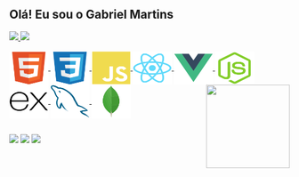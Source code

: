 
## Olá! Eu sou o Gabriel Martins
<div>
  <a href="https://github.com/GabrielMartinsz">
  <img height="130em" src="https://github-readme-stats.vercel.app/api?username=GabrielMartinsz&show_icons=true&theme=tokyonight&include_all_commits=true&count_private=true"/>
  <img height="130em" src="https://github-readme-stats.vercel.app/api/top-langs/?username=GabrielMartinsz&layout=compact&langs_count=7&theme=tokyonight"/>
</div>
<div style="display: inline_block"><br>
  <img align="center" alt="gm-HTML" height="60" width="70" src="https://raw.githubusercontent.com/devicons/devicon/master/icons/html5/html5-original.svg">
  <img align="center" alt="gm-CSS" height="60" width="70" src="https://raw.githubusercontent.com/devicons/devicon/master/icons/css3/css3-original.svg">
  <img align="center" alt="gm-Js" height="60" width="70" src="https://raw.githubusercontent.com/devicons/devicon/master/icons/javascript/javascript-plain.svg">
  <img align="center" alt="gm-React" height="60" width="70" src="https://raw.githubusercontent.com/devicons/devicon/master/icons/react/react-original.svg">
  <img align="center" alt="gm-React" height="60" width="70" src="https://raw.githubusercontent.com/devicons/devicon/master/icons/vuejs/vuejs-original.svg">
  <img align="center" alt="gm-React" height="60" width="70" src="https://raw.githubusercontent.com/devicons/devicon/master/icons/nodejs/nodejs-original.svg">
  <img align="center" alt="gm-React" height="60" width="70" src="https://raw.githubusercontent.com/devicons/devicon/master/icons/express/express-original.svg">
  <img align="center" alt="gm-React" height="60" width="70" src="https://raw.githubusercontent.com/devicons/devicon/master/icons/mysql/mysql-original.svg">
  <img align="center" alt="gm-React" height="60" width="70" src="https://raw.githubusercontent.com/devicons/devicon/master/icons/mongodb/mongodb-original.svg">
  <img align="right" height="150" width="150" src="https://i.picasion.com/pic91/aea6625f73053f880b4ae0fcc69470f2.gif" width="300" height="300" border="0" /></a><br /><a href="https://picasion.com/"</a>
</div>
  
  ##
  
<div> 
  <a href = "mailto:martinsga999@gmail.com"><img src="https://img.shields.io/badge/Gmail-D14836?style=for-the-badge&logo=gmail&logoColor=white" target="_blank"></a>
  <a href="https://www.linkedin.com/in/gabriel-martins999" target="_blank"><img src="https://img.shields.io/badge/-LinkedIn-%230077B5?style=for-the-badge&logo=linkedin&logoColor=white" target="_blank"></a> 
  <a href="https://instagram.com/gaamartinsz" target="_blank"><img src="https://img.shields.io/badge/-Instagram-%23E4405F?style=for-the-badge&logo=instagram&logoColor=white" target="_blank"></a>
</div> 
